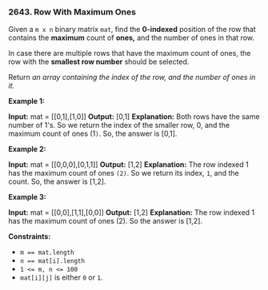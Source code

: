 ### 2643\. Row With Maximum Ones

Given a `m x n` binary matrix `mat`, find the **0-indexed** position of the row that contains the **maximum** count of **ones,** and the number of ones in that row.

In case there are multiple rows that have the maximum count of ones, the row with the **smallest row number** should be selected.

Return _an array containing the index of the row, and the number of ones in it._

**Example 1:**

**Input:** mat = \[\[0,1\],\[1,0\]\]
**Output:** \[0,1\]
**Explanation:** Both rows have the same number of 1's. So we return the index of the smaller row, 0, and the maximum count of ones (1`)`. So, the answer is \[0,1\]. 

**Example 2:**

**Input:** mat = \[\[0,0,0\],\[0,1,1\]\]
**Output:** \[1,2\]
**Explanation:** The row indexed 1 has the maximum count of ones `(2)`. So we return its index, `1`, and the count. So, the answer is \[1,2\].

**Example 3:**

**Input:** mat = \[\[0,0\],\[1,1\],\[0,0\]\]
**Output:** \[1,2\]
**Explanation:** The row indexed 1 has the maximum count of ones (2). So the answer is \[1,2\].

**Constraints:**

*   `m == mat.length` 
*   `n == mat[i].length` 
*   `1 <= m, n <= 100` 
*   `mat[i][j]` is either `0` or `1`.
